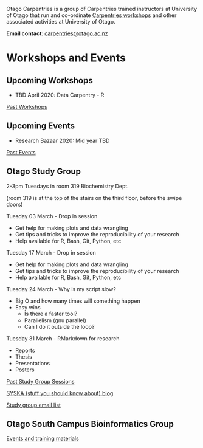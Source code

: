 Otago Carpentries is a group of Carpentries trained instructors at University of Otago that run and co-ordinate [Carpentries workshops](https://carpentries.org) and other associated activities at University of Otago. 

**Email contact**: carpentries@otago.ac.nz

# Workshops and Events

## Upcoming Workshops

- TBD April 2020: Data Carpentry - R

[Past Workshops](past_workshops)

## Upcoming Events

- Research Bazaar 2020: Mid year TBD

[Past Events](past_events)

## Otago Study Group

2-3pm Tuesdays in room 319 Biochemistry Dept.

(room 319 is at the top of the stairs on the third floor, before the swipe doors)

Tuesday 03 March - Drop in session
- Get help for making plots and data wrangling
- Get tips and tricks to improve the reproducibility of your research
- Help available for R, Bash, Git, Python, etc

Tuesday 17 March - Drop in session
- Get help for making plots and data wrangling
- Get tips and tricks to improve the reproducibility of your research
- Help available for R, Bash, Git, Python, etc

Tuesday 24 March - Why is my script slow?
- Big O and how many times will something happen
- Easy wins
    - Is there a faster tool?
    - Parallelism (gnu parallel)
    - Can I do it outside the loop?

Tuesday 31 March - RMarkdown for research
- Reports
- Thesis
- Presentations
- Posters

[Past Study Group Sessions](sg_past_events)

[SYSKA (stuff you should know about) blog](https://otagostudygroup.github.io/syskasnippets/)

[Study group email list](https://docs.google.com/forms/d/e/1FAIpQLSewe4HY8jNJfjE0Tz9tPYs4a1iPqL4BpM5mszEO-As_1giEkw/viewform)

## Otago South Campus Bioinformatics Group

[Events and training materials](https://otagomohio.github.io/)
